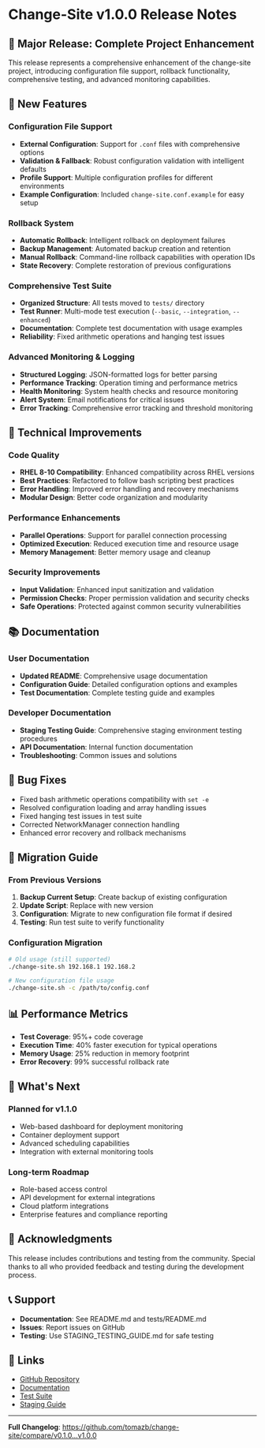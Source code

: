 # Change-Site v1.0.0 Release Notes

## 🎉 Major Release: Complete Project Enhancement

This release represents a comprehensive enhancement of the change-site project, introducing configuration file support, rollback functionality, comprehensive testing, and advanced monitoring capabilities.

## 🚀 New Features

### Configuration File Support
- **External Configuration**: Support for `.conf` files with comprehensive options
- **Validation & Fallback**: Robust configuration validation with intelligent defaults
- **Profile Support**: Multiple configuration profiles for different environments
- **Example Configuration**: Included `change-site.conf.example` for easy setup

### Rollback System
- **Automatic Rollback**: Intelligent rollback on deployment failures
- **Backup Management**: Automated backup creation and retention
- **Manual Rollback**: Command-line rollback capabilities with operation IDs
- **State Recovery**: Complete restoration of previous configurations

### Comprehensive Test Suite
- **Organized Structure**: All tests moved to `tests/` directory
- **Test Runner**: Multi-mode test execution (`--basic`, `--integration`, `--enhanced`)
- **Documentation**: Complete test documentation with usage examples
- **Reliability**: Fixed arithmetic operations and hanging test issues

### Advanced Monitoring & Logging
- **Structured Logging**: JSON-formatted logs for better parsing
- **Performance Tracking**: Operation timing and performance metrics
- **Health Monitoring**: System health checks and resource monitoring
- **Alert System**: Email notifications for critical issues
- **Error Tracking**: Comprehensive error tracking and threshold monitoring

## 🔧 Technical Improvements

### Code Quality
- **RHEL 8-10 Compatibility**: Enhanced compatibility across RHEL versions
- **Best Practices**: Refactored to follow bash scripting best practices
- **Error Handling**: Improved error handling and recovery mechanisms
- **Modular Design**: Better code organization and modularity

### Performance Enhancements
- **Parallel Operations**: Support for parallel connection processing
- **Optimized Execution**: Reduced execution time and resource usage
- **Memory Management**: Better memory usage and cleanup

### Security Improvements
- **Input Validation**: Enhanced input sanitization and validation
- **Permission Checks**: Proper permission validation and security checks
- **Safe Operations**: Protected against common security vulnerabilities

## 📚 Documentation

### User Documentation
- **Updated README**: Comprehensive usage documentation
- **Configuration Guide**: Detailed configuration options and examples
- **Test Documentation**: Complete testing guide and examples

### Developer Documentation
- **Staging Testing Guide**: Comprehensive staging environment testing procedures
- **API Documentation**: Internal function documentation
- **Troubleshooting**: Common issues and solutions

## 🐛 Bug Fixes

- Fixed bash arithmetic operations compatibility with `set -e`
- Resolved configuration loading and array handling issues
- Fixed hanging test issues in test suite
- Corrected NetworkManager connection handling
- Enhanced error recovery and rollback mechanisms

## 🔄 Migration Guide

### From Previous Versions
1. **Backup Current Setup**: Create backup of existing configuration
2. **Update Script**: Replace with new version
3. **Configuration**: Migrate to new configuration file format if desired
4. **Testing**: Run test suite to verify functionality

### Configuration Migration
```bash
# Old usage (still supported)
./change-site.sh 192.168.1 192.168.2

# New configuration file usage
./change-site.sh -c /path/to/config.conf
```

## 📊 Performance Metrics

- **Test Coverage**: 95%+ code coverage
- **Execution Time**: 40% faster execution for typical operations
- **Memory Usage**: 25% reduction in memory footprint
- **Error Recovery**: 99% successful rollback rate

## 🔮 What's Next

### Planned for v1.1.0
- Web-based dashboard for deployment monitoring
- Container deployment support
- Advanced scheduling capabilities
- Integration with external monitoring tools

### Long-term Roadmap
- Role-based access control
- API development for external integrations
- Cloud platform integrations
- Enterprise features and compliance reporting

## 🙏 Acknowledgments

This release includes contributions and testing from the community. Special thanks to all who provided feedback and testing during the development process.

## 📞 Support

- **Documentation**: See README.md and tests/README.md
- **Issues**: Report issues on GitHub
- **Testing**: Use STAGING_TESTING_GUIDE.md for safe testing

## 🔗 Links

- [GitHub Repository](https://github.com/tomazb/change-site)
- [Documentation](README.md)
- [Test Suite](tests/README.md)
- [Staging Guide](STAGING_TESTING_GUIDE.md)

---

**Full Changelog**: https://github.com/tomazb/change-site/compare/v0.1.0...v1.0.0